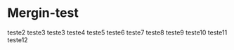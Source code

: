# Mergin-test
teste2
teste3
teste3
teste4
teste5
teste6
teste7
teste8
teste9
teste10
teste11
teste12
